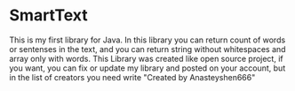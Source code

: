 # SmartText
This is my first library for Java. In this library you can return count of words or sentenses in the text, and you can return string without whitespaces and array only with words. 
This Library was created like open source project, if you want, you can fix or update my library and posted on your account, but in the list of creators you need write "Created by Anasteyshen666"
